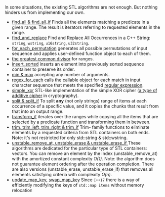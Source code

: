 In some situations, the existing STL algorithms are not enough. But nothing hinders us from implementing our own.

* [find_all & find_all_if](./find_all) Finds all the elements matching a predicate in a given range. The result is iterators referring to requested elements in the range.
* [find_and_replace](./find_and_replace) Find and Replace All Occurrences in a C++ String: `string`, `wstring`, `u16string`, `u32string`.
* [for_each_permutation](./for_each_permutation) generates all possible permutations of input sequence and applies user-defined function object to each of them. 
* [the greatest common divisor](./gcd) for ranges.  
* [insert_sorted](./insert_sorted) inserts an element into previously sorted sequence container to preserve its order. 
* [min & max](https://github.com/nikolaAV/Modern-Cpp/tree/master/constexpr/min_max) accepting any number of arguments. 
* [regex_for_each](./regex_for_each) calls the callable object for each match in input character sequence that meets the specified [regular expression](https://en.wikipedia.org/wiki/Regular_expression).
* [simple_xor](./simple_xor) STL-like implementation of the simple XOR cipher ([a type of additive cipher](https://en.wikipedia.org/wiki/XOR_cipher) in cryptography).
* [split & split_if](./split) To split __any__ (not only strings) range of items at each occurrence of a specific value, and it copies the chunks that result from that into an output range.
* [transform_if](./transform_if) iterates over the ranges while copying all the items that are selected by a predicate function and transforming them in between.
* [trim, trim_left, trim_right & trim_if](./trim) Trim- family functions to eliminate elements by a requested criteria from STL containers on both ends. Note: it's not restricted for only std::string & std::wstring.
* [unstable_remove_at, unstable_erase & unstable_erase_if ](./quick_remove) These algorithms are dedicated for the particular type of STL containers: vectors. You can remove an element by the index (unstable_remove_at)  with the amortized constant complexity _O(1)_. Note: the algorithm does not guarantee element ordering after the operation completion. There are also versions (unstable_erase, unstable_erase_if) that removes all elements satisfying criteria with complexity _O(n)_.
* [update_map_key](./update_map_key), [swap_map_key](./swap_map_key) Since `C++17` there is a way of efficiently modifying the keys of `std::map items` without memory relocation
